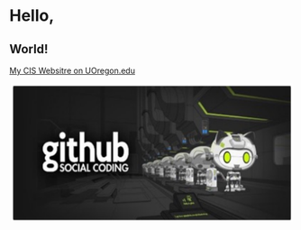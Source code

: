# Hello,
## World!

[My CIS Websitre on UOregon.edu](https://pages.uoregon.edu/ckaawa/111/)

![github social coding logo](images/github-image.png)
